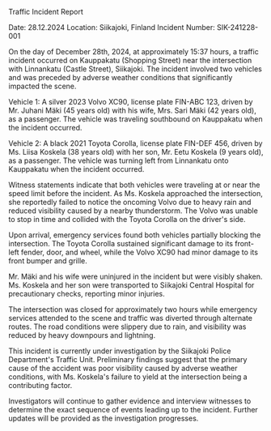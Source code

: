  Traffic Incident Report

Date: 28.12.2024
Location: Siikajoki, Finland
Incident Number: SIK-241228-001

On the day of December 28th, 2024, at approximately 15:37 hours, a traffic incident occurred on Kauppakatu (Shopping Street) near the intersection with Linnankatu (Castle Street), Siikajoki. The incident involved two vehicles and was preceded by adverse weather conditions that significantly impacted the scene.

Vehicle 1: A silver 2023 Volvo XC90, license plate FIN-ABC 123, driven by Mr. Juhani Mäki (45 years old) with his wife, Mrs. Sari Mäki (42 years old), as a passenger. The vehicle was traveling southbound on Kauppakatu when the incident occurred.

Vehicle 2: A black 2021 Toyota Corolla, license plate FIN-DEF 456, driven by Ms. Liisa Koskela (38 years old) with her son, Mr. Eetu Koskela (9 years old), as a passenger. The vehicle was turning left from Linnankatu onto Kauppakatu when the incident occurred.

Witness statements indicate that both vehicles were traveling at or near the speed limit before the incident. As Ms. Koskela approached the intersection, she reportedly failed to notice the oncoming Volvo due to heavy rain and reduced visibility caused by a nearby thunderstorm. The Volvo was unable to stop in time and collided with the Toyota Corolla on the driver's side.

Upon arrival, emergency services found both vehicles partially blocking the intersection. The Toyota Corolla sustained significant damage to its front-left fender, door, and wheel, while the Volvo XC90 had minor damage to its front bumper and grille.

Mr. Mäki and his wife were uninjured in the incident but were visibly shaken. Ms. Koskela and her son were transported to Siikajoki Central Hospital for precautionary checks, reporting minor injuries.

The intersection was closed for approximately two hours while emergency services attended to the scene and traffic was diverted through alternate routes. The road conditions were slippery due to rain, and visibility was reduced by heavy downpours and lightning.

This incident is currently under investigation by the Siikajoki Police Department's Traffic Unit. Preliminary findings suggest that the primary cause of the accident was poor visibility caused by adverse weather conditions, with Ms. Koskela's failure to yield at the intersection being a contributing factor.

Investigators will continue to gather evidence and interview witnesses to determine the exact sequence of events leading up to the incident. Further updates will be provided as the investigation progresses.